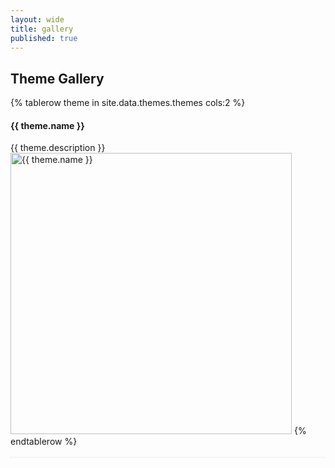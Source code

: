 ```yaml
---
layout: wide
title: gallery
published: true
---
```

## Theme Gallery

<table style="border:1px dotted #eeeeee; border-spacing: 10px 10px;">
{% tablerow theme in site.data.themes.themes cols:2 %}
  <h4>{{ theme.name }} </h4>
  {{ theme.description }}
    <a href="themes/{{ theme.name }}"><img src="themes/{{ theme.name }}/sequence-ex.svg" width="450"  title="{{ theme.name }}" alt="{{ theme.name }}" style="background-color: {{ theme.background }}"></a>
{% endtablerow %}
  </table>
